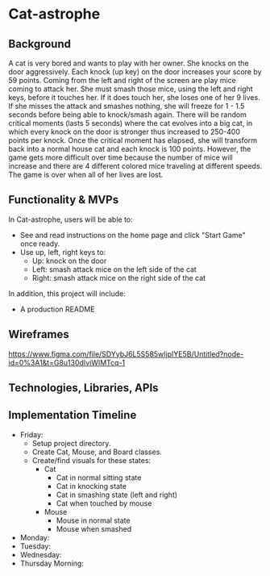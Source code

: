 # Cat-astrophe

## Background

A cat is very bored and wants to play with her owner. She knocks on the door aggressively. Each knock (up key) on the door increases your score by 59 points. Coming from the left and right of the screen are play mice coming to attack her. She must smash those mice, using the left and right keys, before it touches her. If it does touch her, she loses one of her 9 lives. If she misses the attack and smashes nothing, she will freeze for 1 - 1.5 seconds before being able to knock/smash again. There will be random critical moments (lasts 5 seconds) where the cat evolves into a big cat, in which every knock on the door is stronger thus increased to 250-400 points per knock. Once the critical moment has elapsed, she will transform back into a normal house cat and each knock is 100 points. However, the game gets more difficult over time because the number of mice will increase and there are 4 different colored mice traveling at different speeds. The game is over when all of her lives are lost. 

## Functionality & MVPs

In Cat-astrophe, users will be able to:
* See and read instructions on the home page and click "Start Game" once ready.
* Use up, left, right keys to:
  * Up: knock on the door
  * Left: smash attack mice on the left side of the cat
  * Right: smash attack mice on the right side of the cat
  
In addition, this project will include:
* A production README

## Wireframes
https://www.figma.com/file/SDYybJ6L5S585wIjpIYE5B/Untitled?node-id=0%3A1&t=G8u130dIviWIMTcq-1

## Technologies, Libraries, APIs

## Implementation Timeline
* Friday: 
  * Setup project directory. 
  * Create Cat, Mouse, and Board classes.
  * Create/find visuals for these states:
    * Cat
      * Cat in normal sitting state
      * Cat in knocking state
      * Cat in smashing state (left and right)
      * Cat when touched by mouse
    * Mouse
      * Mouse in normal state
      * Mouse when smashed
* Monday:
* Tuesday:
* Wednesday:
* Thursday Morning:
 
